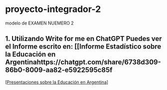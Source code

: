 # proyecto-integrador-2
modelo de EXAMEN NUEMERO 2

## 1. Utilizando Write for me en ChatGPT Puedes ver el Informe escrito en: [[Informe Estadístico sobre la Educación en Argentinahttps://chatgpt.com/share/6738d309-86b0-8009-aa82-e5922595c85f

 [[Presentaciones sobre la Educación en Argentina](https://gamma.app/docs/Analisis-del-Rendimiento-Academico-y-la-Asistencia-Escolar-0kupmi9giv2ldbk)]
